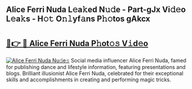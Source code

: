 ## Alice Ferri Nuda L𝚎a𝚔ed N𝚞𝚍e - Part-gJx Vi𝚍𝚎o L𝚎a𝚔s - H𝚘𝚝 O𝚗𝚕yf𝚊ns P𝚑𝚘tos gAkcx

# <h2><a href="http://kfdrven.oniu.top/?m=Alice+Ferri+Nuda">🔗👉 🔴 Alice Ferri Nuda P𝚑ot𝚘𝚜 V𝚒d𝚎o</a></h2>

[![Alice Ferri Nuda Nu𝚍e𝚜](https://i.imgur.com/0qMVB7G.gif)](http://kfdrven.oniu.top/?m=Alice+Ferri+Nuda)
Social media influencer Alice Ferri Nuda, famed for publishing dance and lifestyle information, featuring presentations and blogs. Brilliant illusionist Alice Ferri Nuda, celebrated for their exceptional skills and accomplishments in creating and performing magic tricks.  
